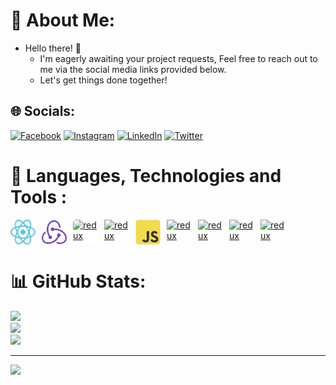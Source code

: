 # 💫 About Me:
- Hello there! 👋
    - I'm eagerly awaiting your project requests, Feel free to reach out to me via the social media links provided below.
    - Let's get things done together!


## 🌐 Socials:
[![Facebook](https://img.shields.io/badge/Facebook-%231877F2.svg?logo=Facebook&logoColor=white)](https://facebook.com/profile.php?id=100057711233366&mibextid=ZbWKwL) [![Instagram](https://img.shields.io/badge/Instagram-%23E4405F.svg?logo=Instagram&logoColor=white)](https://instagram.com/masih_developer) [![LinkedIn](https://img.shields.io/badge/LinkedIn-%230077B5.svg?logo=linkedin&logoColor=white)](https://linkedin.com/in/masih-abedini-70ab89236/) [![Twitter](https://img.shields.io/badge/Twitter-%231DA1F2.svg?logo=Twitter&logoColor=white)](https://twitter.com/masih_developer) 

# 🚀 Languages, Technologies and Tools :
<div style="display:flex;align-items:center;gap:10px">
     <a href="https://react.dev/">
    <img src="https://github.com/masih-developer/masih-developer/blob/main/techs/react.svg" alt="reactnative" width="40" height="40" data-canonical-src="https://reactnative.dev/img/header_logo.svg" style="max-width: 100%;display:block;">
 </a>
 <a href="https://redux.js.org" rel="nofollow"> <img src="https://raw.githubusercontent.com/devicons/devicon/master/icons/redux/redux-original.svg" alt="redux" width="40" height="40" style="max-width: 100%;display:block;"> </a>
 <a href="https://nextjs.org" target="_blank" rel="nofollow"> <img src="https://www.svgrepo.com/show/354113/nextjs-icon.svg" alt="redux" width="40" height="40" style="max-width: 100%; background-color: white;border-radius:5px;display:block;"> </a>
 <a href="https://www.typescriptlang.org/" rel="nofollow"> <img src="https://upload.wikimedia.org/wikipedia/commons/thumb/4/4c/Typescript_logo_2020.svg/768px-Typescript_logo_2020.svg.png?20221110153201" alt="redux" width="40" height="40" style="max-width: 100%;display:block;"></a>
 <a href="https://developer.mozilla.org/en-US/docs/Web/JavaScript" rel="nofollow"> <img src="https://raw.githubusercontent.com/devicons/devicon/master/icons/javascript/javascript-original.svg" alt="javascript" width="40" height="40" style="max-width: 100%;display:block; border-radius:6px; overflow: hidden;"></a>
 <a href="https://tanstack.com/query" rel="nofollow"> <img src="https://quoininc.com/media_files/quoin/the-lab/emblem-light.svg" alt="redux" width="40" height="40" style="max-width: 100%;display:block;"></a>
 <a href="https://nodejs.org/en" rel="nofollow"> <img src="https://www.vectorlogo.zone/logos/nodejs/nodejs-icon.svg" alt="redux" width="40" height="40" style="max-width: 100%;display:block;"></a>
 <a href="https://nestjs.com" rel="nofollow"> <img src="https://www.vectorlogo.zone/logos/nestjs/nestjs-icon.svg" alt="redux" width="40" height="40" style="max-width: 100%;display:block;"></a>
 <a href="https://www.mongodb.com" rel="nofollow"> <img src="https://www.vectorlogo.zone/logos/mongodb/mongodb-icon.svg" alt="redux" width="40" height="40" style="max-width: 100%;display:block;"></a>
</div>

# 📊 GitHub Stats:
![](https://github-readme-stats.vercel.app/api?username=masih-developer&theme=react&hide_border=false&include_all_commits=false&count_private=false)<br/>
![](https://github-readme-streak-stats.herokuapp.com/?user=masih-developer&theme=react&hide_border=false)<br/>
![](https://github-readme-stats.vercel.app/api/top-langs/?username=masih-developer&theme=react&hide_border=false&include_all_commits=false&count_private=false&layout=compact)

---
[![](https://visitcount.itsvg.in/api?id=masih-developer&icon=0&color=0)](https://visitcount.itsvg.in)

<!-- Proudly created with GPRM ( https://gprm.itsvg.in ) -->
